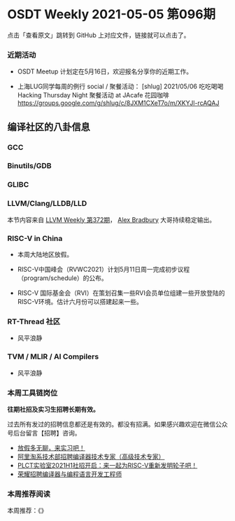 # OSDT Weekly 2021-05-05 第096期

点击「查看原文」跳转到 GitHub 上对应文件，链接就可以点击了。

### 近期活动

- OSDT Meetup 计划定在5月16日，欢迎报名分享你的近期工作。

- 上海LUG同学每周的例行 social / 聚餐活动：
  [shlug] 2021/05/06 吃吃喝喝 Hacking Thursday Night 聚餐活动 at JAcafe 花园咖啡
  https://groups.google.com/g/shlug/c/8JXM1CXeT7o/m/XKYJl-rcAQAJ

## 编译社区的八卦信息

### GCC

### Binutils/GDB

### GLIBC

### LLVM/Clang/LLDB/LLD

本节内容来自 [LLVM Weekly 第372期](http://llvmweekly.org/issue/372)，
[Alex Bradbury](https://www.linkedin.com/in/alex-bradbury/) 大哥持续稳定输出。

### RISC-V in China

- 本周大陆地区放假。

- RISC-V中国峰会（RVWC2021）计划5月11日周一完成初步议程（program/schedule）的公布。

- RISC-V 国际基金会（RVI）在策划召集一些RVI会员单位组建一些开放登陆的RISC-V环境。估计六月份可以搭建起来一些。

### RT-Thread 社区

- 风平浪静

### TVM / MLIR / AI Compilers

- 风平浪静

### 本周工具链岗位

**往期社招及实习生招聘长期有效。**

过去所有发过的招聘信息都还是有效的。都没有招满。如果感兴趣欢迎在微信公众号后台留言【招聘】咨询。

- [放假多无聊，来实习吧！](https://mp.weixin.qq.com/s/pWjPrHtaWnzWbPfqqcX1cQ)
- [阿里淘系技术部招聘编译器技术专家（高级技术专家）](https://mp.weixin.qq.com/s/Yr_XA_L9fCI8IvhuudwTkQ)
- [PLCT实验室2021H1社招开启：来一起为RISC-V重新发明轮子吧！](https://mp.weixin.qq.com/s/9BUJ1-LbHGm-Lhs_Lavzjw)
- [荣耀招聘编译器与编程语言开发工程师](https://mp.weixin.qq.com/s/XaLAhjLP6fhj3Vl-mUjXng)

### 本周推荐阅读

本周推荐：《》
